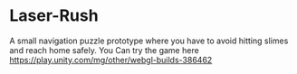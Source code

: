 # Laser-Rush
 A small navigation puzzle prototype where you have to avoid hitting slimes and reach home safely.
You Can try the game here https://play.unity.com/mg/other/webgl-builds-386462
